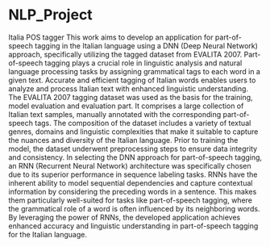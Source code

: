 # NLP_Project
Italia POS tagger
This work aims to develop an application for part-of-speech tagging in the Italian language
using a DNN (Deep Neural Network) approach, specifically utilizing the tagged dataset from
EVALITA 2007. Part-of-speech tagging plays a crucial role in linguistic analysis and natural
language processing tasks by assigning grammatical tags to each word in a given text. Accurate
and efficient tagging of Italian words enables users to analyze and process Italian text with
enhanced linguistic understanding.
The EVALITA 2007 tagging dataset was used as the basis for the training, model evaluation and evaluation part.
It comprises a large collection of Italian text samples, manually annotated
with the corresponding part-of-speech tags. The composition of the dataset includes a variety of
textual genres, domains and linguistic complexities that make it suitable to capture the nuances
and diversity of the Italian language. Prior to training the model, the dataset underwent preprocessing
steps to ensure data integrity and consistency.
In selecting the DNN approach for part-of-speech tagging, an RNN (Recurrent Neural Network)
architecture was specifically chosen due to its superior performance in sequence labeling
tasks. RNNs have the inherent ability to model sequential dependencies and capture contextual
information by considering the preceding words in a sentence. This makes them particularly
well-suited for tasks like part-of-speech tagging, where the grammatical role of a word is often
influenced by its neighboring words. By leveraging the power of RNNs, the developed application
achieves enhanced accuracy and linguistic understanding in part-of-speech tagging for the
Italian language.
